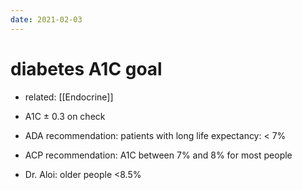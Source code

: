 ```yaml
---
date: 2021-02-03
---
```


# diabetes A1C goal

- related: [[Endocrine]]

- A1C ± 0.3 on check

- ADA recommendation: patients with long life expectancy: < 7%

- ACP recommendation: A1C between 7% and 8% for most people

- Dr. Aloi: older people <8.5%
